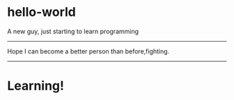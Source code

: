 # hello-world
A new guy, just starting to learn programming
***
Hope I can become a better person than before,fighting.
***
# Learning!
